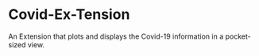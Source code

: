 # Covid-Ex-Tension
 An Extension that plots and displays the Covid-19 information in a pocket-sized view.
